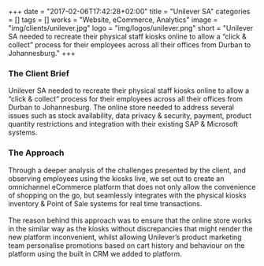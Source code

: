 +++
date = "2017-02-06T17:42:28+02:00"
title = "Unilever SA"
categories = []
tags = []
works = "Website, eCommerce, Analytics"
image = "img/clients/unilever.jpg"
logo = "img/logos/unilever.png"
short = "Unilever SA needed to recreate their physical staff kiosks online to allow a “click & collect” process for their employees across all their offices from Durban to Johannesburg."
+++

### The Client Brief
Unilever SA needed to recreate their physical staff kiosks online to allow a “click & collect” process for their employees across all their offices from Durban to Johannesburg. The online store needed to address several issues such as stock availability, data privacy & security, payment, product quantity restrictions and integration with their existing SAP & Microsoft systems.

### The Approach
Through a deeper analysis of the challenges presented by the client, and observing employees using the kiosks live, we set out to create an omnichannel eCommerce platform that does not only allow the convenience of shopping on the go, but seamlessly integrates with the physical kiosks inventory & Point of Sale systems for real time transactions.
<br><br>
The reason behind this approach was to ensure that the online store works in the similar way as the kiosks without discrepancies that might render the new platform inconvenient, whilst allowing Unilever’s product marketing team personalise promotions based on cart history and behaviour on the platform using the built in CRM we added to platform.
